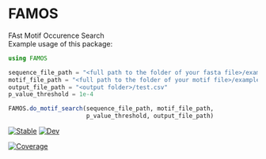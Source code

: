 # FAMOS
FAst Motif Occurence Search  
Example usage of this package:
```julia
using FAMOS

sequence_file_path = "<full path to the folder of your fasta file>/example.fasta.gz"
motif_file_path = "<full path to the folder of your motif file>/example.txt"
output_file_path = "<output folder>/test.csv"
p_value_threshold = 1e-4

FAMOS.do_motif_search(sequence_file_path, motif_file_path,
                      p_value_threshold, output_file_path)
```


[![Stable](https://img.shields.io/badge/docs-stable-blue.svg)](https://mariusweidmann.github.io/FAMOS.jl/stable)
[![Dev](https://img.shields.io/badge/docs-dev-blue.svg)](https://mariusweidmann.github.io/FAMOS.jl/dev)
<!-- [![Build Status](https://github.com/mariusweidmann/FAMOS.jl/actions/workflows/CI.yml/badge.svg?branch=main)](https://github.com/mariusweidmann/FAMOS.jl/actions/workflows/CI.yml?query=branch%3Amain) -->
[![Coverage](https://codecov.io/gh/mariusweidmann/FAMOS.jl/branch/main/graph/badge.svg)](https://codecov.io/gh/mariusweidmann/FAMOS.jl)
